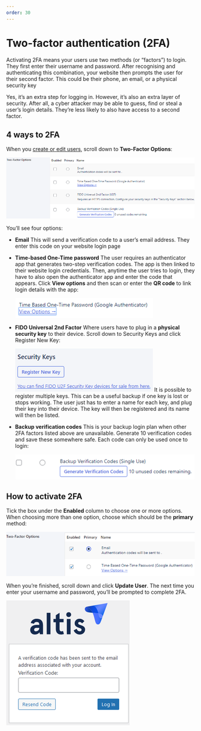 ```yaml
---
order: 30
---
```


# Two-factor authentication (2FA)

Activating 2FA means your users use two methods (or “factors”) to login. They first enter their username and password. After
recognising and authenticating this combination, your website then prompts the user for their second factor. This could be their
phone, an email, or a physical security key

Yes, it’s an extra step for logging in. However, it’s also an extra layer of security. After all, a cyber attacker may be able to
guess, find or steal a user’s login details. They’re less likely to also have access to a second factor.

## 4 ways to 2FA

When you [create or edit users](../collaboration-and-users/user-management.md), scroll down to **Two-Factor Options**:

![Two-Factor options choices screenshot](../assets/two-factor-image5.png)

You’ll see four options:

- **Email**
  This will send a verification code to a user’s email address. They enter this code on your website login page

- **Time-based One-Time password**
  The user requires an authenticator app that generates two-step verification codes. The app is then linked to their website login
  credentials. Then, anytime the user tries to login, they have to also open the authenticator app and enter the code that appears.
  Click **View options** and then scan or enter the **QR code** to link login details with the app:

  ![TOTP option screenshot](../assets/two-factor-image3.png)
- **FIDO Universal 2nd Factor**
  Where users have to plug in a **physical security key** to their device. Scroll down to Security Keys and click Register New Key:

  ![Security keys button screenshot](../assets/two-factor-image2.png)
  It is possible to register multiple keys. This can be a useful backup if one key is lost or stops working. The user just has to
  enter a name for each key, and plug their key into their device. The key will then be registered and its name will then be listed.
- **Backup verification codes**
  This is your backup login plan when other 2FA factors listed above are unavailable. Generate 10 verification codes and save these
  somewhere safe. Each code can only be used once to login:

  ![Backup verification codes screenshot](../assets/two-factor-image6.png)

## How to activate 2FA

Tick the box under the **Enabled** column to choose one or more options. When choosing more than one option, choose which should be
the **primary** method:

![Screenshot showing Email and TOTP choices selected. Email is also the default](../assets/two-factor-image4.png)

When you’re finished, scroll down and click **Update User**. The next time you enter your username and password, you’ll be prompted
to complete 2FA.

![Screenshot showing email 2FA prompt on the login page](../assets/two-factor-image1.png)
